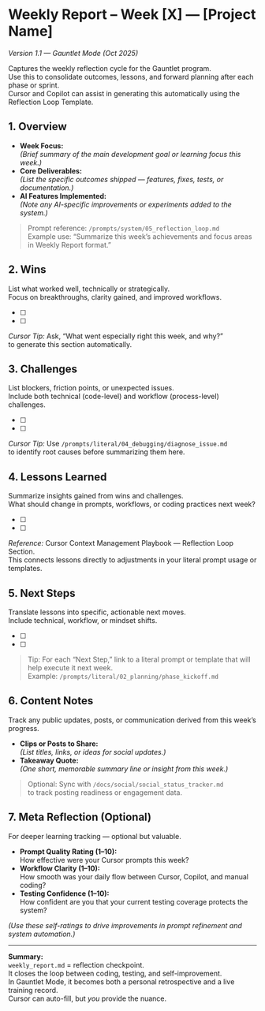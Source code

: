 # Weekly Report – Week [X] — [Project Name]  
_Version 1.1 — Gauntlet Mode (Oct 2025)_  

Captures the weekly reflection cycle for the Gauntlet program.  
Use this to consolidate outcomes, lessons, and forward planning after each phase or sprint.  
Cursor and Copilot can assist in generating this automatically using the Reflection Loop Template.  


## 1. Overview
- **Week Focus:**  
  *(Brief summary of the main development goal or learning focus this week.)*  
- **Core Deliverables:**  
  *(List the specific outcomes shipped — features, fixes, tests, or documentation.)*  
- **AI Features Implemented:**  
  *(Note any AI-specific improvements or experiments added to the system.)*  

> Prompt reference: `/prompts/system/05_reflection_loop.md`  
> Example use: “Summarize this week’s achievements and focus areas in Weekly Report format.”  


## 2. Wins
List what worked well, technically or strategically.  
Focus on breakthroughs, clarity gained, and improved workflows.  

- [ ]  
- [ ]  

*Cursor Tip:* Ask, “What went especially right this week, and why?”  
to generate this section automatically.


## 3. Challenges
List blockers, friction points, or unexpected issues.  
Include both technical (code-level) and workflow (process-level) challenges.  

- [ ]  
- [ ]  

*Cursor Tip:* Use `/prompts/literal/04_debugging/diagnose_issue.md`  
to identify root causes before summarizing them here.


## 4. Lessons Learned
Summarize insights gained from wins and challenges.  
What should change in prompts, workflows, or coding practices next week?  

- [ ]  
- [ ]  

*Reference:* Cursor Context Management Playbook — Reflection Loop Section.  
This connects lessons directly to adjustments in your literal prompt usage or templates.


## 5. Next Steps
Translate lessons into specific, actionable next moves.  
Include technical, workflow, or mindset shifts.  

- [ ]  
- [ ]  

> Tip: For each “Next Step,” link to a literal prompt or template that will help execute it next week.  
> Example: `/prompts/literal/02_planning/phase_kickoff.md`


## 6. Content Notes
Track any public updates, posts, or communication derived from this week’s progress.  

- **Clips or Posts to Share:**  
  *(List titles, links, or ideas for social updates.)*  
- **Takeaway Quote:**  
  *(One short, memorable summary line or insight from this week.)*  

> Optional: Sync with `/docs/social/social_status_tracker.md`  
  to track posting readiness or engagement data.  


## 7. Meta Reflection (Optional)
For deeper learning tracking — optional but valuable.  

- **Prompt Quality Rating (1–10):**  
  How effective were your Cursor prompts this week?  
- **Workflow Clarity (1–10):**  
  How smooth was your daily flow between Cursor, Copilot, and manual coding?  
- **Testing Confidence (1–10):**  
  How confident are you that your current testing coverage protects the system?  

*(Use these self-ratings to drive improvements in prompt refinement and system automation.)*  


---

**Summary:**  
`weekly_report.md` = reflection checkpoint.  
It closes the loop between coding, testing, and self-improvement.  
In Gauntlet Mode, it becomes both a personal retrospective and a live training record.  
Cursor can auto-fill, but *you* provide the nuance.